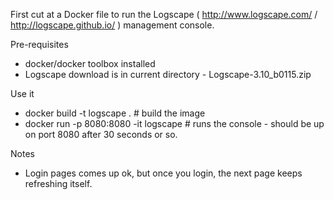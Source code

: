 
First cut at a Docker file to run the Logscape ( http://www.logscape.com/ /  http://logscape.github.io/ ) management console.

Pre-requisites
* docker/docker toolbox installed
* Logscape download is in current directory - Logscape-3.10_b0115.zip

Use it
* docker build -t logscape . # build the image
* docker run -p 8080:8080 -it logscape # runs the console - should be up on port 8080 after 30 seconds or so.

Notes
* Login pages comes up ok, but once you login, the next page keeps refreshing itself.

